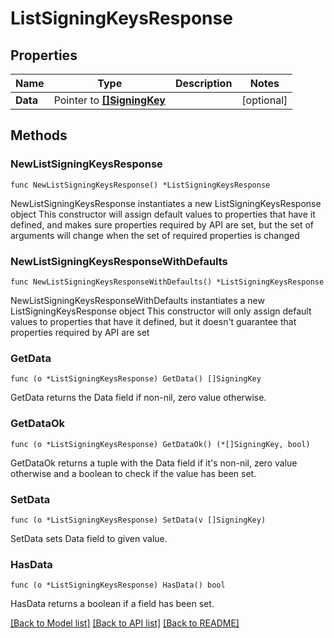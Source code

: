 # ListSigningKeysResponse

## Properties

Name | Type | Description | Notes
------------ | ------------- | ------------- | -------------
**Data** | Pointer to [**[]SigningKey**](SigningKey.md) |  | [optional] 

## Methods

### NewListSigningKeysResponse

`func NewListSigningKeysResponse() *ListSigningKeysResponse`

NewListSigningKeysResponse instantiates a new ListSigningKeysResponse object
This constructor will assign default values to properties that have it defined,
and makes sure properties required by API are set, but the set of arguments
will change when the set of required properties is changed

### NewListSigningKeysResponseWithDefaults

`func NewListSigningKeysResponseWithDefaults() *ListSigningKeysResponse`

NewListSigningKeysResponseWithDefaults instantiates a new ListSigningKeysResponse object
This constructor will only assign default values to properties that have it defined,
but it doesn't guarantee that properties required by API are set

### GetData

`func (o *ListSigningKeysResponse) GetData() []SigningKey`

GetData returns the Data field if non-nil, zero value otherwise.

### GetDataOk

`func (o *ListSigningKeysResponse) GetDataOk() (*[]SigningKey, bool)`

GetDataOk returns a tuple with the Data field if it's non-nil, zero value otherwise
and a boolean to check if the value has been set.

### SetData

`func (o *ListSigningKeysResponse) SetData(v []SigningKey)`

SetData sets Data field to given value.

### HasData

`func (o *ListSigningKeysResponse) HasData() bool`

HasData returns a boolean if a field has been set.


[[Back to Model list]](../README.md#documentation-for-models) [[Back to API list]](../README.md#documentation-for-api-endpoints) [[Back to README]](../README.md)


